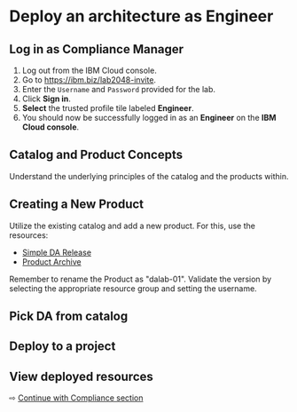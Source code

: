 # Deploy an architecture as Engineer

## Log in as Compliance Manager

1. Log out from the IBM Cloud console.
1. Go to https://ibm.biz/lab2048-invite.
1. Enter the `Username` and `Password` provided for the lab.
1. Click **Sign in**.
1. **Select** the trusted profile tile labeled **Engineer**.
1. You should now be successfully logged in as an **Engineer** on the **IBM Cloud console**.

## Catalog and Product Concepts

Understand the underlying principles of the catalog and the products within.

## Creating a New Product

Utilize the existing catalog and add a new product. For this, use the resources:

- [Simple DA Release](https://github.com/l2fprod/techxchange-simple-da/releases)
- [Product Archive](https://github.com/l2fprod/techxchange-simple-da/archive/refs/tags/v1.1.0.tar.gz)

Remember to rename the Product as "dalab-01". Validate the version by selecting the appropriate resource group and setting the username.

## Pick DA from catalog

## Deploy to a project

## View deployed resources

⇨ [Continue with Compliance section](40-compliance.md)
